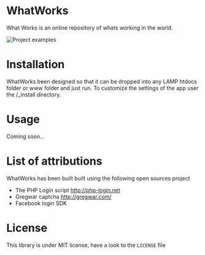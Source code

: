WhatWorks
=========

What Works is an online repository of whats working in the world.

![Project examples](http://www.tylerfinch.co.uk/wp-content/uploads/2014/12/snacktime-charities.png)


Installation
============

WhatWorks been designed so that it can be dropped into any LAMP 
htdocs folder or www folder and just run.
To customize the settings of the app user the /_install directory.

Usage
=====

Coming soon...


List of attributions 
=====================

WhatWorks has been built built using the following open sources project

* The PHP Login script http://php-login.net
* Gregwar captcha http://gregwar.com/
* Facebook login SDK


License
=======

This library is under MIT license, have a look to the `LICENSE` file
